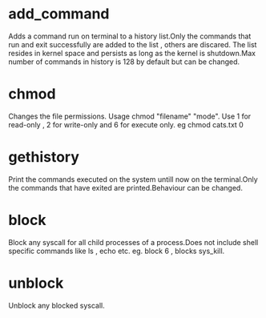 <h1>add_command</h1>
  Adds a command run on terminal to a history list.Only the commands that run and exit successfully are added to the list , others are discared.
  The list resides in kernel space and persists as long as the kernel is shutdown.Max number of commands in history is 128 by default but can be changed.
  
<h1>chmod</h1>
  Changes the file permissions. Usage chmod "filename" "mode". Use 1 for read-only , 2 for write-only and 6 for execute only. eg chmod cats.txt 0

<h1>gethistory</h1>
  Print the commands executed on the system untill now on the terminal.Only the commands that have exited are printed.Behaviour can be changed.
  
<h1>block</h1>
  Block any syscall for all child processes of a process.Does not include shell specific commands like ls , echo etc.
  eg. block 6 , blocks sys_kill.
  
<h1>unblock</h1>
  Unblock any blocked syscall.
